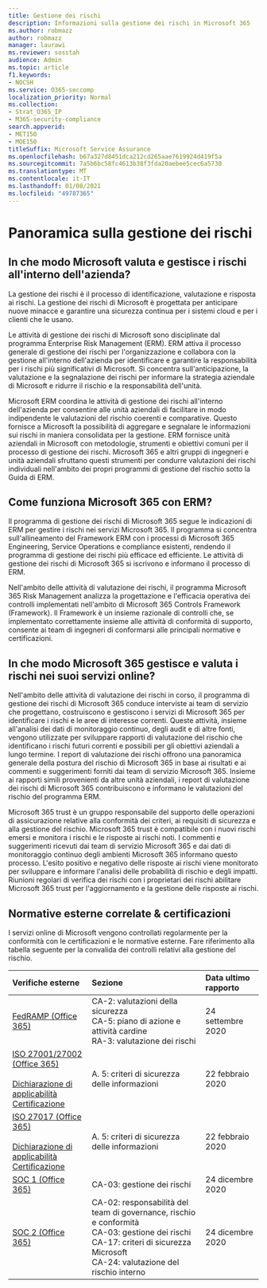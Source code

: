```yaml
---
title: Gestione dei rischi
description: Informazioni sulla gestione dei rischi in Microsoft 365
ms.author: robmazz
author: robmazz
manager: laurawi
ms.reviewer: sosstah
audience: Admin
ms.topic: article
f1.keywords:
- NOCSH
ms.service: O365-seccomp
localization_priority: Normal
ms.collection:
- Strat_O365_IP
- M365-security-compliance
search.appverid:
- MET150
- MOE150
titleSuffix: Microsoft Service Assurance
ms.openlocfilehash: b67a327d8451dca212cd265aae7619924d419f5a
ms.sourcegitcommit: 7a5b6bc58fc4613b38f3fda20aebee5cec6a5730
ms.translationtype: MT
ms.contentlocale: it-IT
ms.lasthandoff: 01/08/2021
ms.locfileid: "49787365"
---
```

# <a name="risk-management-overview"></a>Panoramica sulla gestione dei rischi

## <a name="how-does-microsoft-assess-and-manage-risk-across-the-enterprise"></a>In che modo Microsoft valuta e gestisce i rischi all'interno dell'azienda?

La gestione dei rischi è il processo di identificazione, valutazione e risposta ai rischi. La gestione dei rischi di Microsoft è progettata per anticipare nuove minacce e garantire una sicurezza continua per i sistemi cloud e per i clienti che le usano.

Le attività di gestione dei rischi di Microsoft sono disciplinate dal programma Enterprise Risk Management (ERM). ERM attiva il processo generale di gestione dei rischi per l'organizzazione e collabora con la gestione all'interno dell'azienda per identificare e garantire la responsabilità per i rischi più significativi di Microsoft. Si concentra sull'anticipazione, la valutazione e la segnalazione dei rischi per informare la strategia aziendale di Microsoft e ridurre il rischio e la responsabilità dell'unità.

Microsoft ERM coordina le attività di gestione dei rischi all'interno dell'azienda per consentire alle unità aziendali di facilitare in modo indipendente le valutazioni del rischio coerenti e comparative. Questo fornisce a Microsoft la possibilità di aggregare e segnalare le informazioni sui rischi in maniera consolidata per la gestione. ERM fornisce unità aziendali in Microsoft con metodologie, strumenti e obiettivi comuni per il processo di gestione dei rischi. Microsoft 365 e altri gruppi di ingegneri e unità aziendali sfruttano questi strumenti per condurre valutazioni dei rischi individuali nell'ambito dei propri programmi di gestione del rischio sotto la Guida di ERM.

## <a name="how-does-microsoft-365-work-with-erm"></a>Come funziona Microsoft 365 con ERM?

Il programma di gestione dei rischi di Microsoft 365 segue le indicazioni di ERM per gestire i rischi nei servizi Microsoft 365. Il programma si concentra sull'allineamento del Framework ERM con i processi di Microsoft 365 Engineering, Service Operations e compliance esistenti, rendendo il programma di gestione dei rischi più efficace ed efficiente. Le attività di gestione dei rischi di Microsoft 365 si iscrivono e informano il processo di ERM.

Nell'ambito delle attività di valutazione dei rischi, il programma Microsoft 365 Risk Management analizza la progettazione e l'efficacia operativa dei controlli implementati nell'ambito di Microsoft 365 Controls Framework (Framework). Il Framework è un insieme razionale di controlli che, se implementato correttamente insieme alle attività di conformità di supporto, consente ai team di ingegneri di conformarsi alle principali normative e certificazioni.

## <a name="how-does-microsoft-365-manage-and-assess-risk-in-its-online-services"></a>In che modo Microsoft 365 gestisce e valuta i rischi nei suoi servizi online?

Nell'ambito delle attività di valutazione dei rischi in corso, il programma di gestione dei rischi di Microsoft 365 conduce interviste ai team di servizio che progettano, costruiscono e gestiscono i servizi di Microsoft 365 per identificare i rischi e le aree di interesse correnti. Queste attività, insieme all'analisi dei dati di monitoraggio continuo, degli audit e di altre fonti, vengono utilizzate per sviluppare rapporti di valutazione del rischio che identificano i rischi futuri correnti e possibili per gli obiettivi aziendali a lungo termine. I report di valutazione dei rischi offrono una panoramica generale della postura del rischio di Microsoft 365 in base ai risultati e ai commenti e suggerimenti forniti dai team di servizio Microsoft 365. Insieme ai rapporti simili provenienti da altre unità aziendali, i report di valutazione dei rischi di Microsoft 365 contribuiscono e informano le valutazioni del rischio del programma ERM.

Microsoft 365 trust è un gruppo responsabile del supporto delle operazioni di assicurazione relative alla conformità dei criteri, ai requisiti di sicurezza e alla gestione del rischio. Microsoft 365 trust è compatibile con i nuovi rischi emersi e monitora i rischi e le risposte ai rischi noti. I commenti e suggerimenti ricevuti dai team di servizio Microsoft 365 e dai dati di monitoraggio continuo degli ambienti Microsoft 365 informano questo processo. L'esito positivo e negativo delle risposte ai rischi viene monitorato per sviluppare e informare l'analisi delle probabilità di rischio e degli impatti. Riunioni regolari di verifica dei rischi con i proprietari dei rischi abilitare Microsoft 365 trust per l'aggiornamento e la gestione delle risposte ai rischi.

## <a name="related-external-regulations--certifications"></a>Normative esterne correlate & certificazioni

I servizi online di Microsoft vengono controllati regolarmente per la conformità con le certificazioni e le normative esterne. Fare riferimento alla tabella seguente per la convalida dei controlli relativi alla gestione del rischio.

| **Verifiche esterne** | **Sezione** | **Data ultimo rapporto** |
|:--------------------|:------------|:-----------------------|
| [FedRAMP (Office 365)](https://compliance.microsoft.com/compliancemanager) | CA-2: valutazioni della sicurezza <br> CA-5: piano di azione e attività cardine <br> RA-3: valutazione dei rischi | 24 settembre 2020 |
| [ISO 27001/27002 (Office 365)](https://servicetrust.microsoft.com/ViewPage/MSComplianceGuideV3?command=Download&downloadType=Document&downloadId=d7864d4f-e053-4cc4-a964-fa526d07c3be&tab=7027ead0-3d6b-11e9-b9e1-290b1eb4cdeb&docTab=7027ead0-3d6b-11e9-b9e1-290b1eb4cdeb_ISO_Reports) <br><br> [Dichiarazione di applicabilità](https://servicetrust.microsoft.com/ViewPage/MSComplianceGuide?command=Download&downloadType=Document&downloadId=8ee1e46b-2ada-4e7b-bb7d-4c55a8cb6fcd&docTab=4ce99610-c9c0-11e7-8c2c-f908a777fa4d_ISO_Reports) <br> [Certificazione](https://servicetrust.microsoft.com/ViewPage/MSComplianceGuideV3?command=Download&downloadType=Document&downloadId=1e84a14a-2468-45ac-9412-5e53250d57ec&tab=7027ead0-3d6b-11e9-b9e1-290b1eb4cdeb&docTab=7027ead0-3d6b-11e9-b9e1-290b1eb4cdeb_ISO_Reports) | A. 5: criteri di sicurezza delle informazioni | 22 febbraio 2020 |
| [ISO 27017 (Office 365)](https://servicetrust.microsoft.com/ViewPage/MSComplianceGuideV3?command=Download&downloadType=Document&downloadId=d7864d4f-e053-4cc4-a964-fa526d07c3be&tab=7027ead0-3d6b-11e9-b9e1-290b1eb4cdeb&docTab=7027ead0-3d6b-11e9-b9e1-290b1eb4cdeb_ISO_Reports) <br><br> [Dichiarazione di applicabilità](https://servicetrust.microsoft.com/ViewPage/MSComplianceGuide?command=Download&downloadType=Document&downloadId=8ee1e46b-2ada-4e7b-bb7d-4c55a8cb6fcd&docTab=4ce99610-c9c0-11e7-8c2c-f908a777fa4d_ISO_Reports) <br> [Certificazione](https://servicetrust.microsoft.com/ViewPage/MSComplianceGuideV3?command=Download&downloadType=Document&downloadId=70de0999-5451-43a3-9ef4-761e8fbfb1a3&tab=7027ead0-3d6b-11e9-b9e1-290b1eb4cdeb&docTab=7027ead0-3d6b-11e9-b9e1-290b1eb4cdeb_ISO_Reports) | A. 5: criteri di sicurezza delle informazioni | 22 febbraio 2020 |
| [SOC 1 (Office 365)](https://servicetrust.microsoft.com/ViewPage/MSComplianceGuideV3?command=Download&downloadType=Document&downloadId=90df3f9c-3aaf-4dbf-99d0-ca9f2991721b&tab=7027ead0-3d6b-11e9-b9e1-290b1eb4cdeb&docTab=7027ead0-3d6b-11e9-b9e1-290b1eb4cdeb_SOC_%2F_SSAE_16_Reports) | CA-03: gestione dei rischi | 24 dicembre 2020 |
| [SOC 2 (Office 365)](https://servicetrust.microsoft.com/ViewPage/MSComplianceGuideV3?command=Download&downloadType=Document&downloadId=a73c1738-7892-42b7-acd3-87b6371c53f6&tab=7027ead0-3d6b-11e9-b9e1-290b1eb4cdeb&docTab=7027ead0-3d6b-11e9-b9e1-290b1eb4cdeb_SOC_%2F_SSAE_16_Reports) | CA-02: responsabilità del team di governance, rischio e conformità <br> CA-03: gestione dei rischi <br> CA-17: criteri di sicurezza Microsoft <br> CA-24: valutazione del rischio interno | 24 dicembre 2020 |

